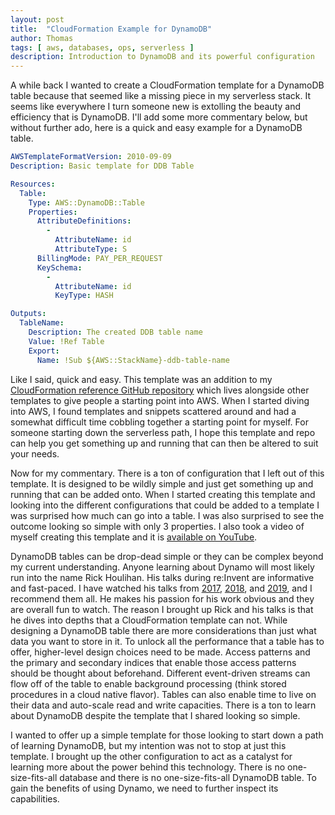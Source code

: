 ```yaml
---
layout: post
title:  "CloudFormation Example for DynamoDB"
author: Thomas
tags: [ aws, databases, ops, serverless ]
description: Introduction to DynamoDB and its powerful configuration
---
```


A while back I wanted to create a CloudFormation template for a DynamoDB table because that seemed like a missing piece in my serverless stack. It seems like everywhere I turn someone new is extolling the beauty and efficiency that is DynamoDB. I'll add some more commentary below, but without further ado, here is a quick and easy example for a DynamoDB table.

```yml
AWSTemplateFormatVersion: 2010-09-09
Description: Basic template for DDB Table

Resources:
  Table:
    Type: AWS::DynamoDB::Table
    Properties:
      AttributeDefinitions:
        -
          AttributeName: id
          AttributeType: S
      BillingMode: PAY_PER_REQUEST
      KeySchema:
        -
          AttributeName: id
          KeyType: HASH

Outputs:
  TableName:
    Description: The created DDB table name
    Value: !Ref Table
    Export:
      Name: !Sub ${AWS::StackName}-ddb-table-name
```

Like I said, quick and easy. This template was an addition to my [CloudFormation reference GitHub repository](https://github.com/thomasstep/aws-cloudformation-reference/blob/1a50e0530093920bc3068486028df1b7e97dec0c/ddb/basic/ddb.yml) which lives alongside other templates to give people a starting point into AWS. When I started diving into AWS, I found templates and snippets scattered around and had a somewhat difficult time cobbling together a starting point for myself. For someone starting down the serverless path, I hope this template and repo can help you get something up and running that can then be altered to suit your needs.

Now for my commentary. There is a ton of configuration that I left out of this template. It is designed to be wildly simple and just get something up and running that can be added onto. When I started creating this template and looking into the different configurations that could be added to a template I was surprised how much can go into a table. I was also surprised to see the outcome looking so simple with only 3 properties. I also took a video of myself creating this template and it is [available on YouTube](https://www.youtube.com/watch?v=uYFy2GotL0U).

DynamoDB tables can be drop-dead simple or they can be complex beyond my current understanding. Anyone learning about Dynamo will most likely run into the name Rick Houlihan. His talks during re:Invent are informative and fast-paced. I have watched his talks from [2017](https://www.youtube.com/watch?v=jzeKPKpucS0), [2018](https://www.youtube.com/watch?v=HaEPXoXVf2k), and [2019](https://www.youtube.com/watch?v=6yqfmXiZTlM), and I recommend them all. He makes his passion for his work obvious and they are overall fun to watch. The reason I brought up Rick and his talks is that he dives into depths that a CloudFormation template can not. While designing a DynamoDB table there are more considerations than just what data you want to store in it. To unlock all the performance that a table has to offer, higher-level design choices need to be made. Access patterns and the primary and secondary indices that enable those access patterns should be thought about beforehand. Different event-driven streams can flow off of the table to enable background processing (think stored procedures in a cloud native flavor). Tables can also enable time to live on their data and auto-scale read and write capacities. There is a ton to learn about DynamoDB despite the template that I shared looking so simple.

I wanted to offer up a simple template for those looking to start down a path of learning DynamoDB, but my intention was not to stop at just this template. I brought up the other configuration to act as a catalyst for learning more about the power behind this technology. There is no one-size-fits-all database and there is no one-size-fits-all DynamoDB table. To gain the benefits of using Dynamo, we need to further inspect its capabilities.